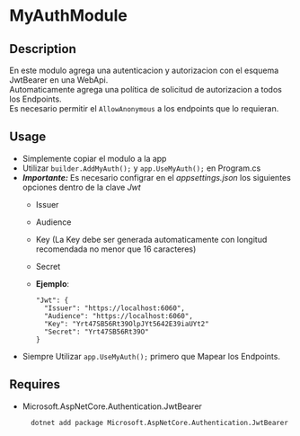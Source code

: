 # MyAuthModule

## Description
En este modulo agrega una autenticacion y autorizacion con el esquema JwtBearer en una WebApi.   
Automaticamente agrega una política de solicitud de autorizacion a todos los Endpoints.     
Es necesario permitir el `AllowAnonymous` a los endpoints que lo requieran.
## Usage
- Simplemente copiar el modulo a la app
- Utilizar `builder.AddMyAuth();` y `app.UseMyAuth();` en Program.cs
- ***Importante:*** Es necesario configrar en el *appsettings.json* los siguientes opciones dentro de la clave *Jwt*
  - Issuer
  - Audience
  - Key (La Key debe ser generada automaticamente con longitud recomendada no menor que 16 caracteres)
  - Secret
  - **Ejemplo**:

        "Jwt": {
          "Issuer": "https://localhost:6060",
          "Audience": "https://localhost:6060",
          "Key": "Yrt47SB56Rt39OlpJYt5642E39iaUYt2"
          "Secret": "Yrt47SB56Rt39O"
        }
- Siempre Utilizar `app.UseMyAuth();` primero que Mapear los Endpoints.
## Requires
- Microsoft.AspNetCore.Authentication.JwtBearer
    
        dotnet add package Microsoft.AspNetCore.Authentication.JwtBearer